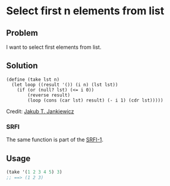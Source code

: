 # Select first n elements from list

## Problem

I want to select first elements from list.

## Solution

```schem
(define (take lst n)
  (let loop ((result '()) (i n) (lst lst))
    (if (or (null? lst) (<= i 0))
        (reverse result)
        (loop (cons (car lst) result) (- i 1) (cdr lst)))))
```

Credit: [Jakub T. Jankiewicz](https://jcubic.pl/me)

### SRFI
The same function is part of the [SRFI-1](https://srfi.schemers.org/srfi-1/srfi-1.html#take).

## Usage
```scheme
(take '(1 2 3 4 5) 3)
;; ==> (1 2 3)
```

